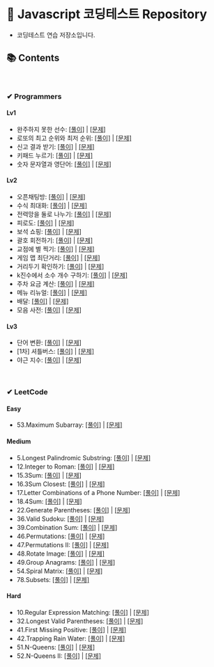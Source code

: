 # 🚩 Javascript 코딩테스트 Repository
- 코딩테스트 연습 저장소입니다.

## 📚 Contents

<br />

### ✔ Programmers

#### Lv1
- 완주하지 못한 선수: [[풀이]](https://github.com/Junhyeong-B/coding_test_practice/blob/main/Programmers/Lv1/%EC%99%84%EC%A3%BC%ED%95%98%EC%A7%80%20%EB%AA%BB%ED%95%9C%20%EC%84%A0%EC%88%98.js) | [[문제]](https://programmers.co.kr/learn/courses/30/lessons/42576)
- 로또의 최고 순위와 최저 순위: [[풀이]](https://github.com/Junhyeong-B/coding_test_practice/blob/main/Programmers/Lv1/%EB%A1%9C%EB%98%90%EC%9D%98%20%EC%B5%9C%EA%B3%A0%20%EC%88%9C%EC%9C%84%EC%99%80%20%EC%B5%9C%EC%A0%80%20%EC%88%9C%EC%9C%84.js) | [[문제]](https://programmers.co.kr/learn/courses/30/lessons/77484)
- 신고 결과 받기: [[풀이]](https://github.com/Junhyeong-B/coding_test_practice/blob/main/Programmers/Lv1/%EC%8B%A0%EA%B3%A0%20%EA%B2%B0%EA%B3%BC%20%EB%B0%9B%EA%B8%B0.js) | [[문제]](https://programmers.co.kr/learn/courses/30/lessons/92334)
- 키패드 누르기: [[풀이]](https://github.com/Junhyeong-B/coding_test_practice/blob/main/Programmers/Lv1/%ED%82%A4%ED%8C%A8%EB%93%9C%20%EB%88%84%EB%A5%B4%EA%B8%B0.js) | [[문제]](https://programmers.co.kr/learn/courses/30/lessons/67256)
- 숫자 문자열과 영단어: [[풀이]](https://github.com/Junhyeong-B/coding_test_practice/blob/main/Programmers/Lv1/%EC%88%AB%EC%9E%90%20%EB%AC%B8%EC%9E%90%EC%97%B4%EA%B3%BC%20%EC%98%81%EB%8B%A8%EC%96%B4.js) | [[문제]](https://programmers.co.kr/learn/courses/30/lessons/81301)
#### Lv2
- 오픈채팅방: [[풀이]](https://github.com/Junhyeong-B/coding_test_practice/blob/main/Programmers/Lv2/%EC%98%A4%ED%94%88%EC%B1%84%ED%8C%85%EB%B0%A9.js) | [[문제]](https://programmers.co.kr/learn/courses/30/lessons/42888)
- 수식 최대화: [[풀이]](https://github.com/Junhyeong-B/coding_test_practice/blob/main/Programmers/Lv2/%EC%88%98%EC%8B%9D%20%EC%B5%9C%EB%8C%80%ED%99%94.js) | [[문제]](https://programmers.co.kr/learn/courses/30/lessons/67257)
- 전력망을 둘로 나누기: [[풀이]](https://github.com/Junhyeong-B/coding_test_practice/blob/main/Programmers/Lv2/%EC%A0%84%EB%A0%A5%EB%A7%9D%EC%9D%84%20%EB%91%98%EB%A1%9C%20%EB%82%98%EB%88%84%EA%B8%B0.js) | [[문제]](https://programmers.co.kr/learn/courses/30/lessons/86971)
- 피로도: [[풀이]](https://github.com/Junhyeong-B/coding_test_practice/blob/main/Programmers/Lv2/%ED%94%BC%EB%A1%9C%EB%8F%84.js) | [[문제]](https://programmers.co.kr/learn/courses/30/lessons/87946)
- 보석 쇼핑: [[풀이]](https://github.com/Junhyeong-B/coding_test_practice/blob/main/Programmers/Lv2/%EB%B3%B4%EC%84%9D%20%EC%87%BC%ED%95%91.js) | [[문제]](https://programmers.co.kr/learn/courses/30/lessons/67258)
- 괄호 회전하기: [[풀이]](https://github.com/Junhyeong-B/coding_test_practice/blob/main/Programmers/Lv2/%EA%B4%84%ED%98%B8%20%ED%9A%8C%EC%A0%84%ED%95%98%EA%B8%B0.js) | [[문제]](https://programmers.co.kr/learn/courses/30/lessons/76502)
- 교점에 별 찍기: [[풀이]](https://github.com/Junhyeong-B/coding_test_practice/blob/main/Programmers/Lv2/%EA%B5%90%EC%A0%90%EC%97%90%20%EB%B3%84%20%EB%A7%8C%EB%93%A4%EA%B8%B0.js) | [[문제]](https://programmers.co.kr/learn/courses/30/lessons/87377)
- 게임 맵 최단거리: [[풀이]](https://github.com/Junhyeong-B/coding_test_practice/blob/main/Programmers/Lv2/%EA%B2%8C%EC%9E%84%20%EB%A7%B5%20%EC%B5%9C%EB%8B%A8%EA%B1%B0%EB%A6%AC.js) | [[문제]](https://programmers.co.kr/learn/courses/30/lessons/1844)
- 거리두기 확인하기: [[풀이]](https://github.com/Junhyeong-B/coding_test_practice/blob/main/Programmers/Lv2/%EA%B1%B0%EB%A6%AC%EB%91%90%EA%B8%B0%20%ED%99%95%EC%9D%B8%ED%95%98%EA%B8%B0.js) | [[문제]](https://programmers.co.kr/learn/courses/30/lessons/81302)
- k진수에서 소수 개수 구하기: [[풀이]](https://github.com/Junhyeong-B/coding_test_practice/blob/main/Programmers/Lv2/k%EC%A7%84%EC%88%98%EC%97%90%EC%84%9C%20%EC%86%8C%EC%88%98%20%EA%B0%9C%EC%88%98%20%EA%B5%AC%ED%95%98%EA%B8%B0.js) | [[문제]](https://programmers.co.kr/learn/courses/30/lessons/92335)
- 주차 요금 계산: [[풀이]](https://github.com/Junhyeong-B/coding_test_practice/blob/main/Programmers/Lv2/%EC%A3%BC%EC%B0%A8%20%EC%9A%94%EA%B8%88%20%EA%B3%84%EC%82%B0.js) | [[문제]](https://programmers.co.kr/learn/courses/30/lessons/92341)
- 메뉴 리뉴얼: [[풀이]](https://github.com/Junhyeong-B/coding_test_practice/blob/main/Programmers/Lv2/%EB%A9%94%EB%89%B4%20%EB%A6%AC%EB%89%B4%EC%96%BC.js) | [[문제]](https://programmers.co.kr/learn/courses/30/lessons/72411)
- 배달: [[풀이]](https://github.com/Junhyeong-B/coding_test_practice/blob/main/Programmers/Lv2/%EB%B0%B0%EB%8B%AC.js) | [[문제]](https://programmers.co.kr/learn/courses/30/lessons/12978)
- 모음 사전: [[풀이]](https://github.com/Junhyeong-B/coding_test_practice/blob/main/Programmers/Lv2/%EB%AA%A8%EC%9D%8C%20%EC%82%AC%EC%A0%84.js) | [[문제]](https://programmers.co.kr/learn/courses/30/lessons/84512)
#### Lv3
- 단어 변환: [[풀이]](https://github.com/Junhyeong-B/coding_test_practice/blob/main/Programmers/Lv3/%EB%8B%A8%EC%96%B4%20%EB%B3%80%ED%99%98.js) | [[문제]](https://programmers.co.kr/learn/courses/30/lessons/43163)
- [1차] 셔틀버스: [[풀이]](https://github.com/Junhyeong-B/coding_test_practice/blob/main/Programmers/Lv3/%5B1%EC%B0%A8%5D%20%EC%85%94%ED%8B%80%EB%B2%84%EC%8A%A4.js) | [[문제]](https://programmers.co.kr/learn/courses/30/lessons/17678)
- 야근 지수: [[풀이]](https://github.com/Junhyeong-B/coding_test_practice/blob/main/Programmers/Lv3/%EC%95%BC%EA%B7%BC%20%EC%A7%80%EC%88%98.js) | [[문제]](https://programmers.co.kr/learn/courses/30/lessons/12927)



<br />

### ✔ LeetCode

#### Easy
- 53.Maximum Subarray: [[풀이]](https://github.com/Junhyeong-B/coding_test_practice/blob/main/LeetCode/Easy/53.%20Maximum%20Subarray.js) | [[문제]](https://leetcode.com/problems/maximum-subarray/)
  
#### Medium
- 5.Longest Palindromic Substring: [[풀이]](https://github.com/Junhyeong-B/coding_test_practice/blob/main/LeetCode/Medium/5.%20Longest%20Palindromic%20Substring.js) | [[문제]](https://leetcode.com/problems/longest-palindromic-substring/)
- 12.Integer to Roman: [[풀이]](https://github.com/Junhyeong-B/coding_test_practice/blob/main/LeetCode/Medium/12.%20Integer%20to%20Roman.js) | [[문제]](https://leetcode.com/problems/integer-to-roman/)
- 15.3Sum: [[풀이]](https://github.com/Junhyeong-B/coding_test_practice/blob/main/LeetCode/Medium/15.%203Sum.js) | [[문제]](https://leetcode.com/problems/3sum/)
- 16.3Sum Closest: [[풀이]](https://github.com/Junhyeong-B/coding_test_practice/blob/main/LeetCode/Medium/16.%203Sum%20Closest.js) | [[문제]](https://leetcode.com/problems/3sum-closest/)
- 17.Letter Combinations of a Phone Number: [[풀이]](https://github.com/Junhyeong-B/coding_test_practice/blob/main/LeetCode/Medium/17.%20Letter%20Combinations%20of%20a%20Phone%20Number.js) | [[문제]](https://leetcode.com/problems/letter-combinations-of-a-phone-number/)
- 18.4Sum: [[풀이]](https://github.com/Junhyeong-B/coding_test_practice/blob/main/LeetCode/Medium/18.%204Sum.js) | [[문제]](https://leetcode.com/problems/4sum/)
- 22.Generate Parentheses: [[풀이]](https://github.com/Junhyeong-B/coding_test_practice/blob/main/LeetCode/Medium/22.%20Generate%20Parentheses.js) | [[문제]](https://leetcode.com/problems/generate-parentheses/)
- 36.Valid Sudoku: [[풀이]](https://github.com/Junhyeong-B/coding_test_practice/blob/main/LeetCode/Medium/36.%20Valid%20Sudoku.js) | [[문제]](https://leetcode.com/problems/valid-sudoku/)
- 39.Combination Sum: [[풀이]](https://github.com/Junhyeong-B/coding_test_practice/blob/main/LeetCode/Medium/39.%20Combination%20Sum.js) | [[문제]](https://leetcode.com/problems/combination-sum/)
- 46.Permutations: [[풀이]](https://github.com/Junhyeong-B/coding_test_practice/blob/main/LeetCode/Medium/46.%20Permutations.js) | [[문제]](https://leetcode.com/problems/permutations/)
- 47.Permutations II: [[풀이]](https://github.com/Junhyeong-B/coding_test_practice/blob/main/LeetCode/Medium/47.%20Permutations%20II.js) | [[문제]](https://leetcode.com/problems/permutations-ii/)
- 48.Rotate Image: [[풀이]](https://github.com/Junhyeong-B/coding_test_practice/blob/main/LeetCode/Medium/48.%20Rotate%20Image.js) | [[문제]](https://leetcode.com/problems/rotate-image/)
- 49.Group Anagrams: [[풀이]](https://github.com/Junhyeong-B/coding_test_practice/blob/main/LeetCode/Medium/49.%20Group%20Anagrams.js) | [[문제]](https://leetcode.com/problems/group-anagrams/)
- 54.Spiral Matrix: [[풀이]](https://github.com/Junhyeong-B/coding_test_practice/blob/main/LeetCode/Medium/54.%20Spiral%20Matrix.js) | [[문제]](https://leetcode.com/problems/spiral-matrix/)
- 78.Subsets: [[풀이]](https://github.com/Junhyeong-B/coding_test_practice/blob/main/LeetCode/Medium/78.%20Subsets.js) | [[문제]](https://leetcode.com/problems/subsets/)
#### Hard
- 10.Regular Expression Matching: [[풀이]](https://github.com/Junhyeong-B/coding_test_practice/blob/main/LeetCode/Hard/10.%20Regular%20Expression%20Matching.js) | [[문제]](https://leetcode.com/problems/regular-expression-matching/)
- 32.Longest Valid Parentheses: [[풀이]](https://github.com/Junhyeong-B/coding_test_practice/blob/main/LeetCode/Hard/32.%20Longest%20Valid%20Parentheses.js) | [[문제]](https://leetcode.com/problems/longest-valid-parentheses/)
- 41.First Missing Positive: [[풀이]](https://github.com/Junhyeong-B/coding_test_practice/blob/main/LeetCode/Hard/41.%20First%20Missing%20Positive.js) | [[문제]](https://leetcode.com/problems/first-missing-positive/)
- 42.Trapping Rain Water: [[풀이]](https://github.com/Junhyeong-B/coding_test_practice/blob/main/LeetCode/Hard/42.%20Trapping%20Rain%20Water.js) | [[문제]](https://leetcode.com/problems/trapping-rain-water/)
- 51.N-Queens: [[풀이]](https://github.com/Junhyeong-B/coding_test_practice/blob/main/LeetCode/Hard/51.%20N-Queens.js) | [[문제]](https://leetcode.com/problems/n-queens/)
- 52.N-Queens II: [[풀이]](https://github.com/Junhyeong-B/coding_test_practice/blob/main/LeetCode/Hard/52.%20N-Queens%20II.js) | [[문제]](https://leetcode.com/problems/n-queens-ii/)